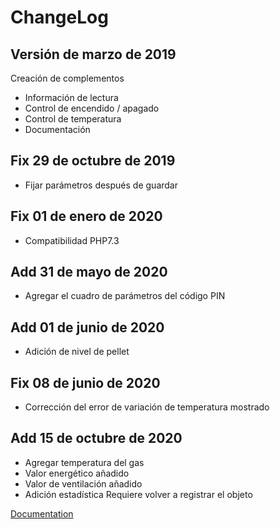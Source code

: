ChangeLog
===

Versión de marzo de 2019
---

Creación de complementos

- Información de lectura
- Control de encendido / apagado
- Control de temperatura
- Documentación

Fix 29 de octubre de 2019
---

- Fijar parámetros después de guardar

Fix 01 de enero de 2020
---

- Compatibilidad PHP7.3

Add 31 de mayo de 2020
---

- Agregar el cuadro de parámetros del código PIN

Add 01 de junio de 2020
---

- Adición de nivel de pellet

Fix 08 de junio de 2020
---

- Corrección del error de variación de temperatura mostrado

Add 15 de octubre de 2020
---

- Agregar temperatura del gas
- Valor energético añadido
- Valor de ventilación añadido
- Adición estadística
Requiere volver a registrar el objeto

[Documentation](index.md)